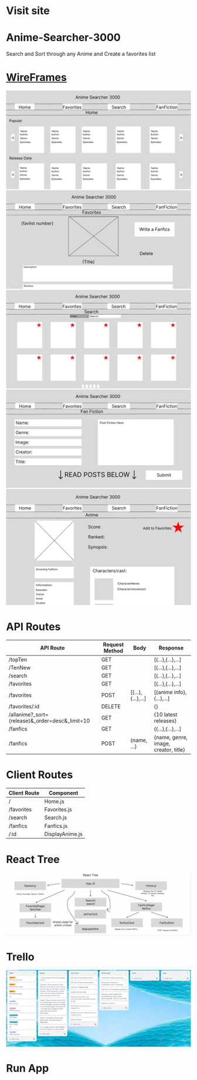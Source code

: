 # Visit site 
<a href="https://646d38d6d2e70d1331a13595--adorable-cannoli-5616dc.netlify.app/Home"></a>


# Anime-Searcher-3000
Search and Sort through any Anime and Create a favorites list 

<h1><a href="https://www.figma.com/file/yWi9Weab80EIjEPj3xIUoM/Anime-Searcher-3000?type=design&node-id=0%3A1&t=gRvf5SVk1gQoB5lA-1">WireFrames</a></h1>

<img src='https://github.com/TheeCryptoKing/Anime-Searcher-3000/blob/main/.github/images/1st%20WireFrame-ReRedone.JPG'/>

<img src='https://github.com/TheeCryptoKing/Anime-Searcher-3000/blob/main/.github/images/2nd%20WireFrame-Redone.JPG'/>

<img src='https://github.com/TheeCryptoKing/Anime-Searcher-3000/blob/main/.github/images/3rd%20WireFrame-ReRedone.JPG'/>

<img src='https://github.com/TheeCryptoKing/Anime-Searcher-3000/blob/main/.github/images/4th%20Wireframe-Redone.JPG'/>

<img src='https://github.com/TheeCryptoKing/Anime-Searcher-3000/blob/main/.github/images/5th%20Wireframe-Redone.JPG'/>





# API Routes

| API Route                                       | Request Method | Body              | Response                             |
|-------------------------------------------------|----------------|-------------------|--------------------------------------|
| /topTen                                         | GET            |                   | [{...},{...},...]                    |
| /TenNew                                         | GET            |                   | [{...},{...},...]                    |
| /search                                         | GET            |                   | [{...},{...},...]                    |
| /favorites                                      | GET            |                   | [{...},{...},...]                    |
| /favorites                                      | POST           | [{...},{...},...] | [{anime info},{...},...]             |
| /favorites/:id                                  | DELETE         |                   | {}                                   |
| /allanime?_sort=(release)&_order=desc&_limit=10 | GET            |                   | {10 latest releases}                 |
| /fanfics                                        | GET            |                   | {{...},{...},...]                    |
| /fanfics                                        | POST           | {name, ...}       | {name, genre, image, creator, title} |


# Client Routes

| Client Route           | Component        |
|------------------------|------------------|
| /                      | Home.js          |
| /favorites             | Favorites.js     |
| /search                | Search.js        |
| /fanfics               | Fanfics.js       |
| /:id                   | DisplayAnime.js  |

# React Tree

<img src='https://github.com/TheeCryptoKing/Anime-Searcher-3000/blob/main/.github/images/React-Tree.JPG' width='1000px'/>

# Trello 

<img src='https://github.com/TheeCryptoKing/Anime-Searcher-3000/blob/main/.github/images/Trello.JPG'/>

# Run App

